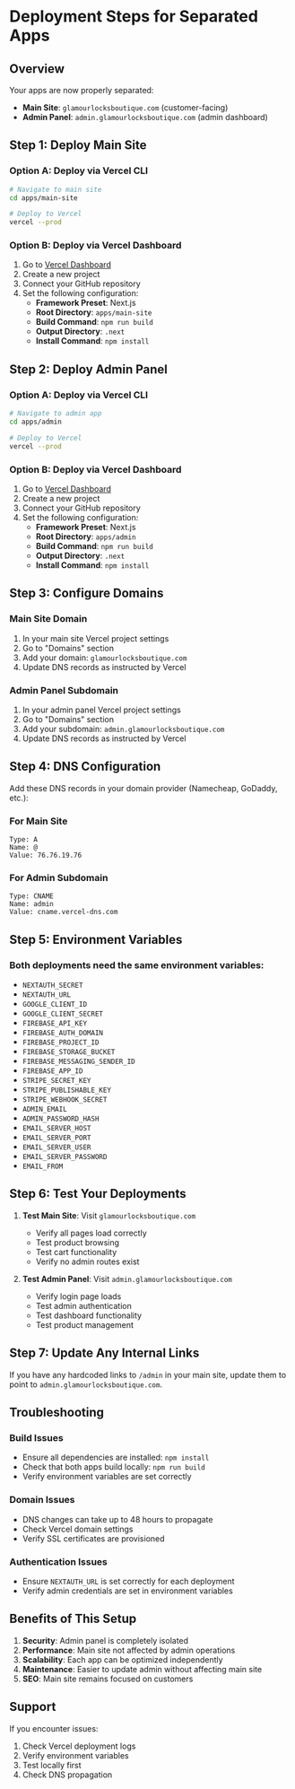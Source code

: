 # Deployment Steps for Separated Apps

## Overview
Your apps are now properly separated:
- **Main Site**: `glamourlocksboutique.com` (customer-facing)
- **Admin Panel**: `admin.glamourlocksboutique.com` (admin dashboard)

## Step 1: Deploy Main Site

### Option A: Deploy via Vercel CLI
```bash
# Navigate to main site
cd apps/main-site

# Deploy to Vercel
vercel --prod
```

### Option B: Deploy via Vercel Dashboard
1. Go to [Vercel Dashboard](https://vercel.com/dashboard)
2. Create a new project
3. Connect your GitHub repository
4. Set the following configuration:
   - **Framework Preset**: Next.js
   - **Root Directory**: `apps/main-site`
   - **Build Command**: `npm run build`
   - **Output Directory**: `.next`
   - **Install Command**: `npm install`

## Step 2: Deploy Admin Panel

### Option A: Deploy via Vercel CLI
```bash
# Navigate to admin app
cd apps/admin

# Deploy to Vercel
vercel --prod
```

### Option B: Deploy via Vercel Dashboard
1. Go to [Vercel Dashboard](https://vercel.com/dashboard)
2. Create a new project
3. Connect your GitHub repository
4. Set the following configuration:
   - **Framework Preset**: Next.js
   - **Root Directory**: `apps/admin`
   - **Build Command**: `npm run build`
   - **Output Directory**: `.next`
   - **Install Command**: `npm install`

## Step 3: Configure Domains

### Main Site Domain
1. In your main site Vercel project settings
2. Go to "Domains" section
3. Add your domain: `glamourlocksboutique.com`
4. Update DNS records as instructed by Vercel

### Admin Panel Subdomain
1. In your admin panel Vercel project settings
2. Go to "Domains" section
3. Add your subdomain: `admin.glamourlocksboutique.com`
4. Update DNS records as instructed by Vercel

## Step 4: DNS Configuration

Add these DNS records in your domain provider (Namecheap, GoDaddy, etc.):

### For Main Site
```
Type: A
Name: @
Value: 76.76.19.76
```

### For Admin Subdomain
```
Type: CNAME
Name: admin
Value: cname.vercel-dns.com
```

## Step 5: Environment Variables

### Both deployments need the same environment variables:
- `NEXTAUTH_SECRET`
- `NEXTAUTH_URL`
- `GOOGLE_CLIENT_ID`
- `GOOGLE_CLIENT_SECRET`
- `FIREBASE_API_KEY`
- `FIREBASE_AUTH_DOMAIN`
- `FIREBASE_PROJECT_ID`
- `FIREBASE_STORAGE_BUCKET`
- `FIREBASE_MESSAGING_SENDER_ID`
- `FIREBASE_APP_ID`
- `STRIPE_SECRET_KEY`
- `STRIPE_PUBLISHABLE_KEY`
- `STRIPE_WEBHOOK_SECRET`
- `ADMIN_EMAIL`
- `ADMIN_PASSWORD_HASH`
- `EMAIL_SERVER_HOST`
- `EMAIL_SERVER_PORT`
- `EMAIL_SERVER_USER`
- `EMAIL_SERVER_PASSWORD`
- `EMAIL_FROM`

## Step 6: Test Your Deployments

1. **Test Main Site**: Visit `glamourlocksboutique.com`
   - Verify all pages load correctly
   - Test product browsing
   - Test cart functionality
   - Verify no admin routes exist

2. **Test Admin Panel**: Visit `admin.glamourlocksboutique.com`
   - Verify login page loads
   - Test admin authentication
   - Test dashboard functionality
   - Test product management

## Step 7: Update Any Internal Links

If you have any hardcoded links to `/admin` in your main site, update them to point to `admin.glamourlocksboutique.com`.

## Troubleshooting

### Build Issues
- Ensure all dependencies are installed: `npm install`
- Check that both apps build locally: `npm run build`
- Verify environment variables are set correctly

### Domain Issues
- DNS changes can take up to 48 hours to propagate
- Check Vercel domain settings
- Verify SSL certificates are provisioned

### Authentication Issues
- Ensure `NEXTAUTH_URL` is set correctly for each deployment
- Verify admin credentials are set in environment variables

## Benefits of This Setup

1. **Security**: Admin panel is completely isolated
2. **Performance**: Main site not affected by admin operations
3. **Scalability**: Each app can be optimized independently
4. **Maintenance**: Easier to update admin without affecting main site
5. **SEO**: Main site remains focused on customers

## Support

If you encounter issues:
1. Check Vercel deployment logs
2. Verify environment variables
3. Test locally first
4. Check DNS propagation




